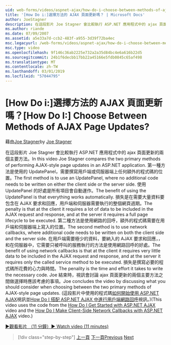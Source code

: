 ```yaml
---
uid: web-forms/videos/aspnet-ajax/how-do-i-choose-between-methods-of-ajax-page-updates
title: '[How Do i:]選擇方法的 AJAX 頁面更新嗎？ | Microsoft Docs'
author: JoeStagner
description: 在這段影片 Joe Stagner 會比較執行 ASP.NET 應用程式中的 ajax 頁面更新的兩個主要方法。 第一種方法是使用 Upd...
ms.author: riande
ms.date: 07/09/2007
ms.assetid: a5e33a7d-ccb2-483f-a955-3d39f72ba4ec
msc.legacyurl: /web-forms/videos/aspnet-ajax/how-do-i-choose-between-methods-of-ajax-page-updates
msc.type: video
ms.openlocfilehash: 9f146c36ab2225e732a2a35d84bc4e6a616b22d5
ms.sourcegitcommit: 24b1f6decbb17bb22a45166e5fdb0845c65af498
ms.translationtype: MT
ms.contentlocale: zh-TW
ms.lasthandoff: 03/01/2019
ms.locfileid: "57044795"
---
```

<a name="how-do-i-choose-between-methods-of-ajax-page-updates"></a><span data-ttu-id="28806-105">[How Do i:]選擇方法的 AJAX 頁面更新嗎？</span><span class="sxs-lookup"><span data-stu-id="28806-105">[How Do I:] Choose Between Methods of AJAX Page Updates?</span></span>
====================
<span data-ttu-id="28806-106">藉由[Joe Stagner](https://github.com/JoeStagner)</span><span class="sxs-lookup"><span data-stu-id="28806-106">by [Joe Stagner](https://github.com/JoeStagner)</span></span>

<span data-ttu-id="28806-107">在這段影片 Joe Stagner 會比較執行 ASP.NET 應用程式中的 ajax 頁面更新的兩個主要方法。</span><span class="sxs-lookup"><span data-stu-id="28806-107">In this video Joe Stagner compares the two primary methods of performing AJAX-style page updates in an ASP.NET application.</span></span> <span data-ttu-id="28806-108">第一種方法是使用的 UpdatePanel，需要撰寫用戶端或伺服器端上任何額外的程式碼的位置。</span><span class="sxs-lookup"><span data-stu-id="28806-108">The first method is to use an UpdatePanel, where no additional code needs to be written on either the client side or the server side.</span></span> <span data-ttu-id="28806-109">使用 UpdatePanel 的好處是所有項目會自動運作。</span><span class="sxs-lookup"><span data-stu-id="28806-109">The benefit of using the UpdatePanel is that everything works automatically.</span></span> <span data-ttu-id="28806-110">損失是在需要大量資料要包含在 AJAX 要求和回應，用戶端和伺服器需要執行的整個網頁週期。</span><span class="sxs-lookup"><span data-stu-id="28806-110">The penalty is that at the client it requires a lot of data to be included in the AJAX request and response, and at the server it requires a full page lifecycle to be executed.</span></span> <span data-ttu-id="28806-111">第二種方法是使用網路的回呼，額外的程式碼需要在用戶端和伺服器端上寫入的位置。</span><span class="sxs-lookup"><span data-stu-id="28806-111">The second method is to use network callbacks, where additional code needs to be written on both the client side and the server side.</span></span> <span data-ttu-id="28806-112">在用戶端需要極少的資料，要納入的 AJAX 要求和回應，，和在伺服器中，它需要只被呼叫的服務執行的方法是使用網路回呼的好處。</span><span class="sxs-lookup"><span data-stu-id="28806-112">The benefit of using network callbacks is that at the client it requires very little data to be included in the AJAX request and response, and at the server it requires only the called service method to be executed.</span></span> <span data-ttu-id="28806-113">損失是撰寫必要的程式碼所花費的心力與時間。</span><span class="sxs-lookup"><span data-stu-id="28806-113">The penality is the time and effort it takes to write the necessary code.</span></span> <span data-ttu-id="28806-114">Joe 結束時，視訊會討論 ajax 頁面更新的兩個主要方法之間做選擇時應該考慮的事項。</span><span class="sxs-lookup"><span data-stu-id="28806-114">Joe concludes the video by discussing what you should consider when choosing between the two primary methods of AJAX-style page updates.</span></span> <span data-ttu-id="28806-115">(這段影片中使用的程式碼[如何開始使用 ASP.NET AJAX](how-do-i-get-started-with-aspnet-ajax.md)視訊並[How Do I 搭配 ASP.NET AJAX 中進行用戶端網路回呼](how-do-i-make-client-side-network-callbacks-with-aspnet-ajax.md)視訊。)</span><span class="sxs-lookup"><span data-stu-id="28806-115">(This video uses the code from the [How Do I Get Started with ASP.NET AJAX](how-do-i-get-started-with-aspnet-ajax.md) video and the [How Do I Make Client-Side Network Callbacks with ASP.NET AJAX](how-do-i-make-client-side-network-callbacks-with-aspnet-ajax.md) video.)</span></span>

[<span data-ttu-id="28806-116">&#9654;觀看影片 （11 分鐘）</span><span class="sxs-lookup"><span data-stu-id="28806-116">&#9654; Watch video (11 minutes)</span></span>](https://channel9.msdn.com/Blogs/ASP-NET-Site-Videos/how-do-i-choose-between-methods-of-ajax-page-updates)

> [!div class="step-by-step"]
> <span data-ttu-id="28806-117">[上一頁](how-do-i-update-multiple-regions-of-a-page-with-aspnet-ajax.md)
> [下一頁](how-do-i-use-other-javascript-user-interface-libraries-with-aspnet-ajax.md)</span><span class="sxs-lookup"><span data-stu-id="28806-117">[Previous](how-do-i-update-multiple-regions-of-a-page-with-aspnet-ajax.md)
[Next](how-do-i-use-other-javascript-user-interface-libraries-with-aspnet-ajax.md)</span></span>
